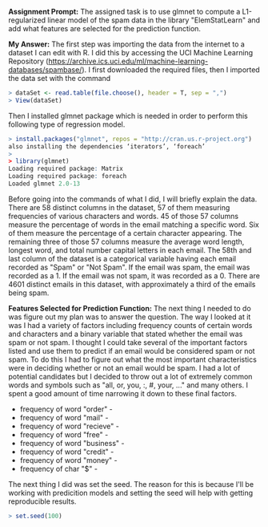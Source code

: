 
**Assignment Prompt:** The assigned task is to use glmnet to compute a L1-regularized linear model of the spam data in the  library "ElemStatLearn" and add what features are selected for the prediction function.

**My Answer:** The first step was importing the data from the internet to a dataset I can edit with R. 
I did this by accessing the UCI Machine Learning Repository (https://archive.ics.uci.edu/ml/machine-learning-databases/spambase/). I first downloaded the required files, then I imported the data set with the command
```R
> dataSet <- read.table(file.choose(), header = T, sep = ",")
> View(dataSet)
```
Then I installed glmnet package which is needed in order to perform this following type of regression model.
```R
> install.packages("glmnet", repos = "http://cran.us.r-project.org")
also installing the dependencies ‘iterators’, ‘foreach’
> 
> library(glmnet)
Loading required package: Matrix
Loading required package: foreach
Loaded glmnet 2.0-13
```
Before going into the commands of what I did, I will briefly explain the data. There are 58 distinct columns in the dataset, 57 of them measuring frequencies of various characters and words. 45 of those 57 columns measure the percentage of words in the email matching a specific word. Six of them measure the percentage of a certain character appearing. The remaining three of those 57 columns measure the average word length, longest word, and total number capital letters in each email. The 58th and last column of the dataset is a categorical variable having each email recorded as "Spam" or "Not Spam". If the email was spam, the email was recorded as a 1. If the email was not spam, it was recorded as a 0. There are 4601 distinct emails in this dataset, with approximately a third of the emails being spam.

**Features Selected for Prediction Function:** The next thing I needed to do was figure out my plan was to answer the question. The way I looked at it was I had a variety of factors including frequency counts of certain words and characters and a binary variable that stated whether the email was spam or not spam. I thought I could take several of the important factors listed and use them to predict if an email would be considered spam or not spam. To do this I had to figure out what the most important characteristics were in deciding whether or not an email would be spam. I had a lot of potential candidates but I decided to throw out a lot of extremely common words and symbols such as "all, or, you, :, #, your, ..." and many others. I spent a good amount of time narrowing it down to these final factors.
* frequency of word "order" - 
* frequency of word "mail" -
* frequency of word "recieve" -
* frequency of word "free" -
* frequency of word "business" - 
* frequency of word "credit" -
* frequency of word "money" -
* frequency of char "$" -


The next thing I did was set the seed. The reason for this is because I'll be working with predicition models and setting the seed will help with getting reproducible results.
```R
> set.seed(100)
```


